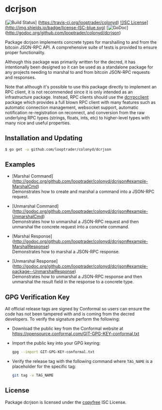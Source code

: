 dcrjson
=======

[![Build Status](http://img.shields.io/travis/looptrader/colonyd.svg)]
(https://travis-ci.org/looptrader/colonyd) [![ISC License]
(http://img.shields.io/badge/license-ISC-blue.svg)](http://copyfree.org)
[![GoDoc](https://img.shields.io/badge/godoc-reference-blue.svg)]
(http://godoc.org/github.com/looptrader/colonyd/dcrjson)

Package dcrjson implements concrete types for marshalling to and from the
bitcoin JSON-RPC API.  A comprehensive suite of tests is provided to ensure
proper functionality.

Although this package was primarily written for the decred, it has
intentionally been designed so it can be used as a standalone package for any
projects needing to marshal to and from bitcoin JSON-RPC requests and responses.

Note that although it's possible to use this package directly to implement an
RPC client, it is not recommended since it is only intended as an infrastructure
package.  Instead, RPC clients should use the
[dcrrpcclient](https://github.com/decred/dcrrpcclient) package which provides
a full blown RPC client with many features such as automatic connection
management, websocket support, automatic notification re-registration on
reconnect, and conversion from the raw underlying RPC types (strings, floats,
ints, etc) to higher-level types with many nice and useful properties.

## Installation and Updating

```bash
$ go get -u github.com/looptrader/colonyd/dcrjson
```

## Examples

* [Marshal Command]
  (http://godoc.org/github.com/looptrader/colonyd/dcrjson#example-MarshalCmd)  
  Demonstrates how to create and marshal a command into a JSON-RPC request.

* [Unmarshal Command]
  (http://godoc.org/github.com/looptrader/colonyd/dcrjson#example-UnmarshalCmd)  
  Demonstrates how to unmarshal a JSON-RPC request and then unmarshal the
  concrete request into a concrete command.

* [Marshal Response]
  (http://godoc.org/github.com/looptrader/colonyd/dcrjson#example-MarshalResponse)  
  Demonstrates how to marshal a JSON-RPC response.

* [Unmarshal Response]
  (http://godoc.org/github.com/looptrader/colonyd/dcrjson#example-package--UnmarshalResponse)  
  Demonstrates how to unmarshal a JSON-RPC response and then unmarshal the
  result field in the response to a concrete type.

## GPG Verification Key

All official release tags are signed by Conformal so users can ensure the code
has not been tampered with and is coming from the decred developers.  To
verify the signature perform the following:

- Download the public key from the Conformal website at
  https://opensource.conformal.com/GIT-GPG-KEY-conformal.txt

- Import the public key into your GPG keyring:
  ```bash
  gpg --import GIT-GPG-KEY-conformal.txt
  ```

- Verify the release tag with the following command where `TAG_NAME` is a
  placeholder for the specific tag:
  ```bash
  git tag -v TAG_NAME
  ```

## License

Package dcrjson is licensed under the [copyfree](http://copyfree.org) ISC
License.
